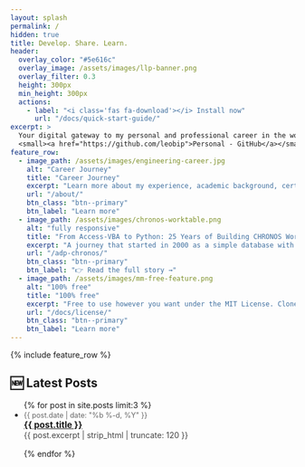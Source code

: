 ```yaml
---
layout: splash
permalink: /
hidden: true
title: Develop. Share. Learn.
header:
  overlay_color: "#5e616c"
  overlay_image: /assets/images/llp-banner.png
  overlay_filter: 0.3
  height: 300px
  min_height: 300px
  actions:
    - label: "<i class='fas fa-download'></i> Install now"
      url: "/docs/quick-start-guide/"
excerpt: >
  Your digital gateway to my personal and professional career in the world of technology.<br />
  <small><a href="https://github.com/leobip">Personal - GitHub</a></small>
feature_row:
  - image_path: /assets/images/engineering-career.jpg
    alt: "Career Journey"
    title: "Career Journey"
    excerpt: "Learn more about my experience, academic background, certifications, and projects that have shaped my career in technology."
    url: "/about/"
    btn_class: "btn--primary"
    btn_label: "Learn more"
  - image_path: /assets/images/chronos-worktable.png
    alt: "fully responsive"
    title: "From Access-VBA to Python: 25 Years of Building CHRONOS Workforce Control System for the Oil Industry"
    excerpt: "A journey that started in 2000 as a simple database with SQL queries to track work hours in Venezuela’s oil industry. It grew into a professional application used by 8,000+ workers across 80+ companies, and in 2025, it’s being reborn with modern tools like Python, Flet, and SQLite.."
    url: "/adp-chronos/"
    btn_class: "btn--primary"
    btn_label: "👉 Read the full story →"
  - image_path: /assets/images/mm-free-feature.png
    alt: "100% free"
    title: "100% free"
    excerpt: "Free to use however you want under the MIT License. Clone it, fork it, customize it... whatever!"
    url: "/docs/license/"
    btn_class: "btn--primary"
    btn_label: "Learn more"      
---
```


{% include feature_row %}

## 🆕 Latest Posts

<ul>
  {% for post in site.posts limit:3 %}
    <li style="margin-bottom: 1rem;">
      <span style="color: #666; font-size: 0.9em;">
        {{ post.date | date: "%b %-d, %Y" }}
      </span><br>
      <a href="{{ post.url | relative_url }}" style="font-weight: bold; font-size: 1.1em;">
        {{ post.title }}
      </a><br>
      <span style="color: #444;">
        {{ post.excerpt | strip_html | truncate: 120 }}
      </span>
    </li>
  {% endfor %}
</ul>
